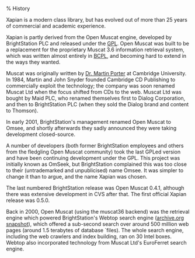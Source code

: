 % History

Xapian is a modern class library, but has evolved out of more than 25 years of
commercial and academic experience.

Xapian is partly derived from the Open Muscat engine, developed by BrightStation
PLC and released under the
<a href="http://www.opensource.org/licenses/gpl-license.php">GPL</a>.
Open Muscat was built to be a replacement for
the proprietary Muscat 3.6 information retrieval system, which was written
almost entirely in <a href="http://en.wikipedia.org/wiki/BCPL">BCPL</a>,
and becoming hard to extend in the ways they wanted.

Muscat was originally written by
<a href="http://en.wikipedia.org/wiki/Martin_Porter">Dr. Martin Porter</a>
at Cambridge University.  In 1984, Martin and John Snyder founded Cambridge CD
Publishing
to commercially exploit the technology; the company was soon renamed
Muscat Ltd when the focus shifted from CDs to the web.  Muscat Ltd was
bought by Maid PLC, who renamed themselves first to Dialog Corporation, and
then to BrightStation PLC (when they sold the Dialog brand and content
to Thomson).

In early 2001, BrightStation's management renamed Open Muscat to Omsee, and
shortly afterwards they sadly announced they were taking development
closed-source.

A number of developers (both former BrightStation employees and others from the
fledgling Open Muscat community) took the last GPLed version and have been
continuing development under the GPL.  This project was initially known as
OmSeek, but BrightStation complained this was too close to their (untrademarked
and unpublicised) name Omsee.  It was simpler to change it than to argue, and
the name Xapian was chosen.

The last numbered BrightStation release was Open Muscat 0.4.1, although there
was extensive development in CVS after that.  The first official Xapian release
was 0.5.0.

Back in 2000, Open Muscat (using the muscat36 backend) was the retrieval
engine which powered BrightStation's Webtop search engine
(<a href="http://web.archive.org/web/20000708023501/http://www.webtop.com/index.html">archive.org snapshot</a>),
which offered a sub-second search over around
500 million web pages (around 1.5 terabytes of database `files).
The whole search engine, including the web crawlers
and index building, ran on 30 Intel boxes.  Webtop also incorporated
technology from Muscat Ltd's EuroFerret search engine.
